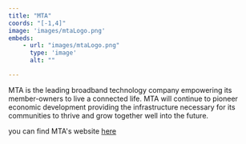 ```yaml
---
title: "MTA"
coords: "[-1,4]"
image: 'images/mtaLogo.png'
embeds: 
    - url: "images/mtaLogo.png"
      type: 'image'
      alt: ""

---
```

MTA is the leading broadband technology company empowering its member-owners to live a connected life. MTA will continue to pioneer economic development providing the infrastructure necessary for its communities to thrive and grow together well into the future.

you can find MTA's website [here](https://www.mtasolutions.com/)